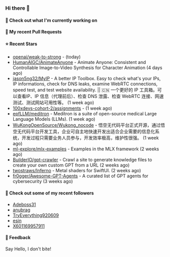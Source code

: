 ### Hi there 👋

#### 👷 Check out what I'm currently working on

#### 🔨 My recent Pull Requests


#### ⭐ Recent Stars

- [openai/weak-to-strong](https://github.com/openai/weak-to-strong) -  (today)
- [HumanAIGC/AnimateAnyone](https://github.com/HumanAIGC/AnimateAnyone) - Animate Anyone: Consistent and Controllable Image-to-Video Synthesis for Character Animation (4 days ago)
- [jason5ng32/MyIP](https://github.com/jason5ng32/MyIP) - A better IP Toolbox. Easy to check what&#39;s your IPs, IP informations, check for DNS leaks, examine WebRTC connections, speed test, and test website availability.  || 🇨🇳 一个更好的 IP 工具箱。可以查看IP、IP 信息（代理前后）、检查 DNS 泄露、检查 WebRTC 连接、网速测试、测试网站可用性等。 (1 week ago)
- [100xdevs-cohort-2/assignments](https://github.com/100xdevs-cohort-2/assignments) -  (1 week ago)
- [epfLLM/meditron](https://github.com/epfLLM/meditron) - Meditron is a suite of open-source medical Large Language Models (LLMs). (1 week ago)
- [WuKongOpenSource/Wukong_nocode](https://github.com/WuKongOpenSource/Wukong_nocode) - 悟空无代码平台正式开源，通过悟空无代码平台开发工具，企业可自主地快速开发出适合企业需要的信息化系统，开发过程只需要业务人员参与，开发效率极高，维护性很强。 (1 week ago)
- [ml-explore/mlx-examples](https://github.com/ml-explore/mlx-examples) - Examples in the MLX framework (2 weeks ago)
- [BuilderIO/gpt-crawler](https://github.com/BuilderIO/gpt-crawler) - Crawl a site to generate knowledge files to create your own custom GPT from a URL (2 weeks ago)
- [twostraws/Inferno](https://github.com/twostraws/Inferno) - Metal shaders for SwiftUI. (2 weeks ago)
- [fr0gger/Awesome-GPT-Agents](https://github.com/fr0gger/Awesome-GPT-Agents) - A curated list of GPT agents for cybersecurity (3 weeks ago)

#### 👯 Check out some of my recent followers

- [Adeboss31](https://github.com/Adeboss31)
- [anubrag](https://github.com/anubrag)
- [TryEverything920609](https://github.com/TryEverything920609)
- [esin](https://github.com/esin)
- [X601169957911](https://github.com/X601169957911)

#### 💬 Feedback

Say Hello, I don't bite!